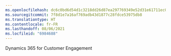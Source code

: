```yaml
---
ms.openlocfilehash: dc6c0bd6d54d1c3218dd26d87ea297769349e52d31e61711ec014a4e1ad27fc0
ms.sourcegitcommit: 7f8d1e7a16af769adb43d1877c28fdce53975db8
ms.translationtype: HT
ms.contentlocale: fr-FR
ms.lasthandoff: 08/06/2021
ms.locfileid: "6984688"
---
```

Dynamics 365 for Customer Engagement
